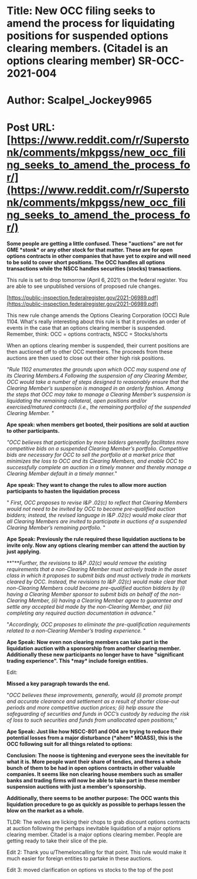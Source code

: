 # Title: New OCC filing seeks to amend the process for liquidating positions for suspended options clearing members. (Citadel is an options clearing member) SR-OCC-2021-004
# Author: Scalpel_Jockey9965
# Post URL: [https://www.reddit.com/r/Superstonk/comments/mkpgss/new_occ_filing_seeks_to_amend_the_process_for/](https://www.reddit.com/r/Superstonk/comments/mkpgss/new_occ_filing_seeks_to_amend_the_process_for/)


**Some people are getting a little confused. These "auctions" are not for GME \*stonk\* or any other stock for that matter. These are for open options contracts in other companies that have yet to expire and will need to be sold to cover short positions. The OCC handles all options transactions while the NSCC handles securities (stocks) transactions.**

This rule is set to drop tomorrow (April 6, 2021) on the federal register. You are able to see unpublished versions of proposed rule changes.

[https://public-inspection.federalregister.gov/2021-06989.pdf](https://public-inspection.federalregister.gov/2021-06989.pdf)

This new rule change amends the Options Clearing Corporation (OCC) Rule 1104. What's really interesting about this rule is that it provides an order of events in the case that an options clearing member is suspended. Remember, think: OCC = options contracts, NSCC = Stocks/shorts

When an options clearing member is suspended, their current positions are then auctioned off to other OCC members. The proceeds from these auctions are then used to close out their other high risk positions.

*"Rule 1102 enumerates the grounds upon which OCC may suspend one of its Clearing Members.4  Following the suspension of any Clearing Member, OCC would take a number of steps designed to reasonably ensure that the Clearing Member’s suspension is managed in an orderly fashion. Among the steps that OCC may take to manage a Clearing Member’s suspension is liquidating the remaining collateral, open positions and/or exercised/matured contracts (i.e., the remaining portfolio) of the suspended Clearing Member. "*

**Ape speak: when members get booted, their positions are sold at auction to other participants.**

*"OCC believes that participation by more bidders generally facilitates more competitive bids on a suspended Clearing Member’s portfolio. Competitive bids are necessary for OCC to sell the portfolio at a market price that minimizes the loss to OCC and its Clearing Members, and enable OCC to successfully complete an auction in a timely manner and thereby manage a Clearing Member default in a timely manner.*"

**Ape speak: They want to change the rules to allow more auction participants to hasten the liquidation process**

" *First, OCC proposes to revise I&P .02(c) to reflect that Clearing Members would not need to be invited by OCC to become pre-qualified auction bidders; instead, the revised language in I&P .02(c) would make clear that all Clearing Members are invited to participate in auctions of a suspended Clearing Member’s remaining portfolio.* "

**Ape Speak: Previously the rule required these liquidation auctions to be invite only. Now any options clearing member can attend the auction by just applying.**

\*\*"\*\**Further, the revisions to I&P .02(c) would remove the existing requirements that a non-Clearing Member must actively trade in the asset class in which it proposes to submit bids and must actively trade in markets cleared by OCC. Instead, the revisions to I&P .02(c) would make clear that non-Clearing Members could become pre-qualified auction bidders by (i) having a Clearing Member sponsor to submit bids on behalf of the non-Clearing Member, (ii) having a Clearing  Member agree to guarantee and settle any accepted bid made by the non-Clearing Member, and (iii) completing any required auction documentation in advance.*"

"*Accordingly, OCC proposes to eliminate the pre-qualification requirements related to a non-Clearing Member’s trading experience.* "

**Ape Speak: Now even non clearing members can take part in the liquidation auction with a sponsorship from another clearing member.  Additionally these new participants no longer have to have "significant trading experience". This \*may\* include foreign entities.**

Edit:

**Missed a key paragraph towards the end.**

"*OCC believes these improvements, generally, would (i) promote prompt and accurate clearance and settlement as a result of shorter close-out periods and more competitive auction prices; (ii) help assure the safeguarding of securities and funds in OCC’s custody by reducing the risk of loss to such securities and funds from unallocated open positions;"*

**Ape Speak: Just like how NSCC-801 and 004 are trying to reduce their potential losses from a major disturbance (\*ahem\* MOASS), this is the OCC following suit for all things related to options:**

**Conclusion: The noose is tightening and everyone sees the inevitable for what it is. More people want their share of tendies, and theres a whole bunch of them to be had in open options contracts in other valuable companies.  It seems like non clearing house members such as smaller banks and trading firms will now be able to take part in these member suspension auctions with just a member's sponsorship.**

**Additionally, there seems to be another purpose: The OCC wants this liquidation procedure to go as quickly as possible to perhaps lessen the blow on the market as a whole.**

TLDR: The wolves are licking their chops to grab discount options contracts at auction following the perhaps inevitable liquidation of a major options clearing member. Citadel is a major options clearing member. People are getting ready to take their slice of the pie.

Edit 2: Thank you u/Themeloncalling for that point. This rule would make it much easier for foreign entities to partake in these auctions.

Edit 3: moved clarification on options vs stocks to the top of the post

&#x200B;